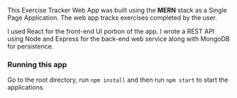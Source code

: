 This Exercise Tracker Web App was built using the **MERN** stack as a Single Page Application.
The web app tracks exercises completed by the user.

I used React for the front-end UI portion of the app. 
I wrote a REST API using Node and Express for the back-end web service along with MongoDB for persistence.

### Running this app

Go to the root directory, run `npm install` and then run `npm start` to start the applications.
